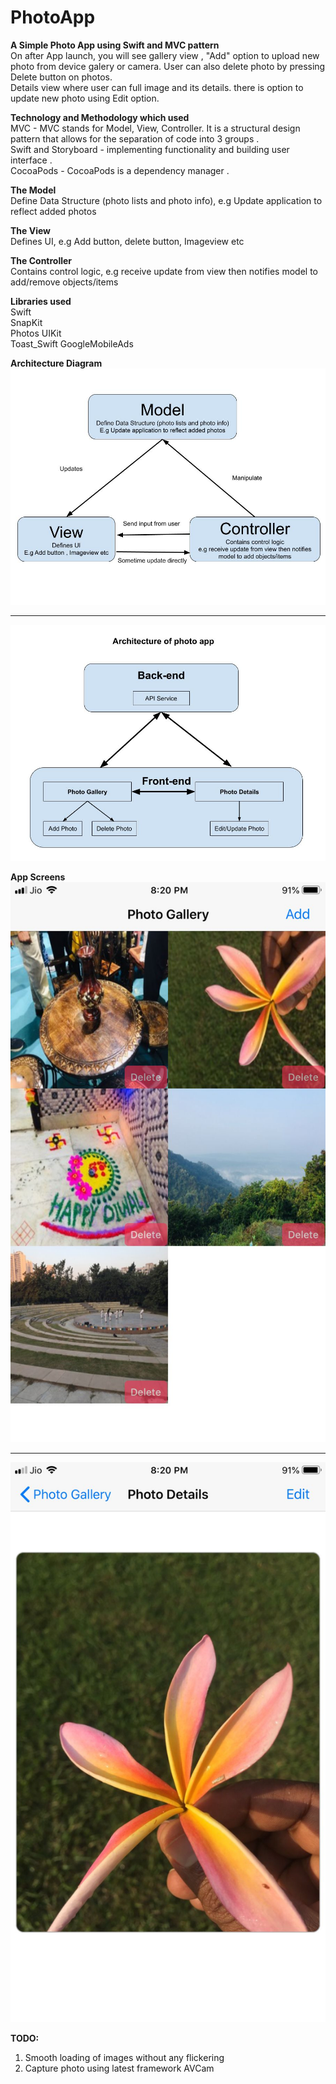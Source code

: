 # PhotoApp

**A Simple Photo  App using Swift and MVC pattern**  
On after App launch, you will see gallery view , "Add" option to upload new photo from device galery or camera. User can also delete photo by pressing Delete button on photos.   
Details view where user can full image and its details. there is option to update new photo using Edit option.  

**Technology and Methodology which used**  
MVC - MVC stands for Model, View, Controller. It is a structural design pattern that allows for the separation of code into 3 groups .  
Swift and Storyboard - implementing functionality and building user interface .  
CocoaPods - CocoaPods is a dependency manager .  

**The Model**   
Define Data Structure (photo lists and photo info), e.g Update application to reflect added photos

**The View**  
Defines UI, e.g Add button, delete button, Imageview etc

**The Controller**  
Contains control logic, e.g receive update from view then notifies model to add/remove objects/items

**Libraries used**  
Swift  
SnapKit  
Photos
UIKit  
Toast_Swift
GoogleMobileAds  


**Architecture Diagram**  
![alt text](https://github.com/jprakash2080/PhotoApp/blob/MusicPlayerMVVM-Main/Documentation/MVCPattern.jpg?raw=true "MVCPattern")  

------------
 ![alt text](https://github.com/jprakash2080/PhotoApp/blob/MusicPlayerMVVM-Main/Documentation/PhotoAppArchitecture.jpg?raw=true "PhotoAppArchitecture")  

**App Screens**  
![alt text](https://github.com/jprakash2080/PhotoApp/blob/MusicPlayerMVVM-Main/screens/galleryview.jpeg?raw=true "GalleryView")  

------------
 ![alt text](https://github.com/jprakash2080/PhotoApp/blob/MusicPlayerMVVM-Main/screens/detailsview.jpeg?raw=true "DetailsView") 


**TODO:**  
1. Smooth loading of images without any flickering 
2. Capture photo using latest framework AVCam
